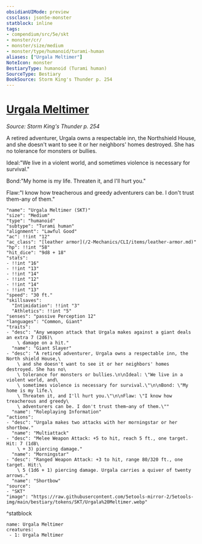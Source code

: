 ```yaml
---
obsidianUIMode: preview
cssclass: json5e-monster
statblock: inline
tags:
- compendium/src/5e/skt
- monster/cr/
- monster/size/medium
- monster/type/humanoid/turami-human
aliases: ["Urgala Meltimer"]
NoteIcon: monster
BestiaryType: humanoid (Turami human)
SourceType: Bestiary
BookSource: Storm King's Thunder p. 254
---
```

# [Urgala Meltimer](2-Mechanics/CLI/bestiary/npc/urgala-meltimer-skt.md)
*Source: Storm King's Thunder p. 254*  

A retired adventurer, Urgala owns a respectable inn, the Northshield House, and she doesn't want to see it or her neighbors' homes destroyed. She has no tolerance for monsters or bullies.

Ideal:"We live in a violent world, and sometimes violence is necessary for survival."

Bond:"My home is my life. Threaten it, and I'll hurt you."

Flaw:"I know how treacherous and greedy adventurers can be. I don't trust them-any of them."

```statblock
"name": "Urgala Meltimer (SKT)"
"size": "Medium"
"type": "humanoid"
"subtype": "Turami human"
"alignment": "Lawful Good"
"ac": !!int "12"
"ac_class": "[leather armor](/2-Mechanics/CLI/items/leather-armor.md)"
"hp": !!int "58"
"hit_dice": "9d8 + 18"
"stats":
- !!int "16"
- !!int "13"
- !!int "14"
- !!int "12"
- !!int "14"
- !!int "13"
"speed": "30 ft."
"skillsaves":
  "Intimidation": !!int "3"
  "Athletics": !!int "5"
"senses": "passive Perception 12"
"languages": "Common, Giant"
"traits":
- "desc": "Any weapon attack that Urgala makes against a giant deals an extra 7 (2d6)\
    \ damage on a hit."
  "name": "Giant Slayer"
- "desc": "A retired adventurer, Urgala owns a respectable inn, the North shield House,\
    \ and she doesn't want to see it or her neighbors' homes destroyed. She has no\
    \ tolerance for monsters or bullies.\n\nIdeal: \"We live in a violent world, and\
    \ sometimes violence is necessary for survival.\"\n\nBond: \"My home is my life.\
    \ Threaten it, and I'll hurt you.\"\n\nFlaw: \"I know how treacherous and greedy\
    \ adventurers can be. I don't trust them—any of them.\""
  "name": "Roleplaying Information"
"actions":
- "desc": "Urgala makes two attacks with her morningstar or her shortbow."
  "name": "Multiattack"
- "desc": "Melee Weapon Attack: +5 to hit, reach 5 ft., one target. Hit: 7 (1d8\
    \ + 3) piercing damage."
  "name": "Morningstar"
- "desc": "Ranged Weapon Attack: +3 to hit, range 80/320 ft., one target. Hit:\
    \ 5 (1d6 + 1) piercing damage. Urgala carries a quiver of twenty arrows."
  "name": "Shortbow"
"source":
- "SKT"
"image": "https://raw.githubusercontent.com/5etools-mirror-2/5etools-img/main/bestiary/tokens/SKT/Urgala%20Meltimer.webp"
```
^statblock

```encounter-table
name: Urgala Meltimer
creatures:
 - 1: Urgala Meltimer
```